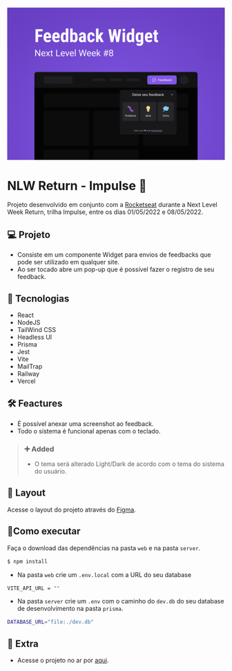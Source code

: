 <p align="center" >
    <img alt="capa" src="./assets-readme/Capa.png">
</p>
<p aling="center">

# NLW Return - Impulse 🚀
Projeto desenvolvido em conjunto com a [Rocketseat](https://www.rocketseat.com.br/) durante a Next Level Week Return, trilha Impulse, entre os dias 01/05/2022 e 08/05/2022.

## 💻 Projeto 
- Consiste em um componente Widget para envios de feedbacks que pode ser utilizado em qualquer site.
- Ao ser tocado abre um pop-up que é possível fazer o registro de seu feedback.

## 🧪 Tecnologias
- React
- NodeJS
- TailWind CSS
- Headless UI
- Prisma
- Jest
- Vite
- MailTrap
- Railway
- Vercel

## 🛠️ Feactures
- É possível anexar uma screenshot ao feedback.
- Todo o sistema é funcional apenas com o teclado.
> ### ➕ Added  
> - O tema será alterado Light/Dark de acordo com o tema do sistema do usuário.

## 🔮 Layout
Acesse o layout do projeto através do [Figma](https://www.figma.com/community/file/1102912516166573468).

## 📄Como executar
Faça o download das dependências na pasta `web` e na pasta `server`.
```bash
$ npm install
```
- Na pasta `web` crie um `.env.local` com a URL do seu database
```bash
VITE_API_URL = ""
```
- Na pasta `server` crie um `.env` com o caminho do `dev.db` do seu database de desenvolvimento na pasta `prisma`.
```bash
DATABASE_URL="file:./dev.db"
```
## 💭 Extra
- Acesse o projeto no ar por [aqui](https://nlw-return-impulse-sigma.vercel.app/).